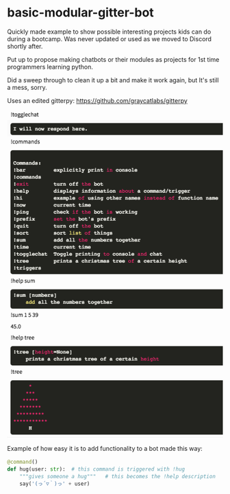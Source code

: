 # basic-modular-gitter-bot
Quickly made example to show possible interesting projects kids can do during a bootcamp. Was never updated or used as we moved to Discord shortly after.

Put up to propose making chatbots or their modules as projects for 1st time programmers learning python.

Did a sweep through to clean it up a bit and make it work again, but It's still a mess, sorry.

Uses an edited gitterpy: https://github.com/graycatlabs/gitterpy

![screenshot](screeny.png)

Example of how easy it is to add functionality to a bot made this way:

```py
@command()
def hug(user: str):  # this command is triggered with !hug
    """gives someone a hug"""   # this becomes the !help description
    say('(っ´▽｀)っ' + user)
```
